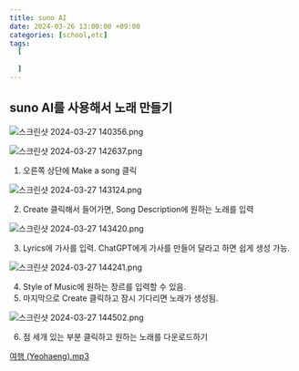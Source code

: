 ```yaml
---
title: suno AI
date: 2024-03-26 13:00:00 +09:00
categories: [school,etc]
tags:
  [
   
  ]
---
```

## suno AI를 사용해서 노래 만들기

![스크린샷 2024-03-27 140356.png](./https://prod-files-secure.s3.us-west-2.amazonaws.com/935afa53-0013-4d5a-829a-214f13c0625f/c858fa69-828e-4e80-8088-583d09880ee2/%EC%8A%A4%ED%81%AC%EB%A6%B0%EC%83%B7_2024-03-27_140356.png)

![스크린샷 2024-03-27 142637.png](./https://prod-files-secure.s3.us-west-2.amazonaws.com/935afa53-0013-4d5a-829a-214f13c0625f/71fb0ace-0be0-4ef2-8ddd-be7e8eac49d9/%EC%8A%A4%ED%81%AC%EB%A6%B0%EC%83%B7_2024-03-27_142637.png)

1. 오른쪽 상단에 Make a song 클릭

![스크린샷 2024-03-27 143124.png](./https://prod-files-secure.s3.us-west-2.amazonaws.com/935afa53-0013-4d5a-829a-214f13c0625f/8975b73b-911e-41e8-b1af-7807e80ac9b7/%EC%8A%A4%ED%81%AC%EB%A6%B0%EC%83%B7_2024-03-27_143124.png)

2. Create 클릭해서 들어가면, Song Description에 원하는 노래를 입력

![스크린샷 2024-03-27 143420.png](./https://prod-files-secure.s3.us-west-2.amazonaws.com/935afa53-0013-4d5a-829a-214f13c0625f/744adf72-3712-424e-a6e7-29a725479abb/%EC%8A%A4%ED%81%AC%EB%A6%B0%EC%83%B7_2024-03-27_143420.png)

3. Lyrics에 가사를 입력. ChatGPT에게 가사를 만들어 달라고 하면 쉽게 생성 가능.

![스크린샷 2024-03-27 144241.png](./https://prod-files-secure.s3.us-west-2.amazonaws.com/935afa53-0013-4d5a-829a-214f13c0625f/c77c9142-fc3e-4d69-9d90-4ec2005fd525/%EC%8A%A4%ED%81%AC%EB%A6%B0%EC%83%B7_2024-03-27_144241.png)

4. Style of Music에 원하는 장르를 입력할 수 있음.
5. 마지막으로 Create 클릭하고 잠시 기다리면 노래가 생성됨.

![스크린샷 2024-03-27 144502.png](https://prod-files-secure.s3.us-west-2.amazonaws.com/935afa53-0013-4d5a-829a-214f13c0625f/772d5d61-6cb6-4b55-a9e4-e2b0f790b74b/%EC%8A%A4%ED%81%AC%EB%A6%B0%EC%83%B7_2024-03-27_144502.png)

6. 점 세개 있는 부분 클릭하고 원하는 노래를 다운로드하기

[여행 (Yeohaeng).mp3](https://prod-files-secure.s3.us-west-2.amazonaws.com/935afa53-0013-4d5a-829a-214f13c0625f/4ae7ba9b-3d68-44e6-b444-a2b568f0d4bf/%EC%97%AC%ED%96%89_(Yeohaeng).mp3)
